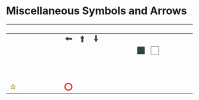 # Miscellaneous Symbols and Arrows

| &#x2003; | &#x2003; | &#x2003; | &#x2003; | &#x2003; | &#x2003; | &#x2003; | &#x2003; | &#x2003; | &#x2003; | &#x2003; | &#x2003; | &#x2003; | &#x2003; | &#x2003; | &#x2003; |
| :---: | :---: | :---: | :---: | :---: | :---: | :---: | :---: | :---: | :---: | :---: | :---: | :---: | :---: | :---: | :---: |
| &#160; | &#160; | &#160; | &#160; | &#160; | [![Leftwards black arrow](U+2B05-VS16_leftwards_black_arrow.svg)](<U+2B05-VS16_leftwards_black_arrow.svg> "Leftwards black arrow")| [![Upwards black arrow](U+2B06-VS16_upwards_black_arrow.svg)](<U+2B06-VS16_upwards_black_arrow.svg> "Upwards black arrow")| [![Downwards black arrow](U+2B07-VS16_downwards_black_arrow.svg)](<U+2B07-VS16_downwards_black_arrow.svg> "Downwards black arrow")| &#160; | &#160; | &#160; | &#160; | &#160; | &#160; | &#160; | &#160; |
| &#160; | &#160; | &#160; | &#160; | &#160; | &#160; | &#160; | &#160; | &#160; | &#160; | &#160; | [![Black large square](U+2B1B_black_large_square.svg)](<U+2B1B_black_large_square.svg> "Black large square")| [![White large square](U+2B1C_white_large_square.svg)](<U+2B1C_white_large_square.svg> "White large square")| &#160; | &#160; | &#160; |
| &#160; | &#160; | &#160; | &#160; | &#160; | &#160; | &#160; | &#160; | &#160; | &#160; | &#160; | &#160; | &#160; | &#160; | &#160; | &#160; |
| &#160; | &#160; | &#160; | &#160; | &#160; | &#160; | &#160; | &#160; | &#160; | &#160; | &#160; | &#160; | &#160; | &#160; | &#160; | &#160; |
| &#160; | &#160; | &#160; | &#160; | &#160; | &#160; | &#160; | &#160; | &#160; | &#160; | &#160; | &#160; | &#160; | &#160; | &#160; | &#160; |
| [![White medium star](U+2B50_white_medium_star.svg)](<U+2B50_white_medium_star.svg> "White medium star")| &#160; | &#160; | &#160; | &#160; | [![Heavy large circle](U+2B55_heavy_large_circle.svg)](<U+2B55_heavy_large_circle.svg> "Heavy large circle")|



